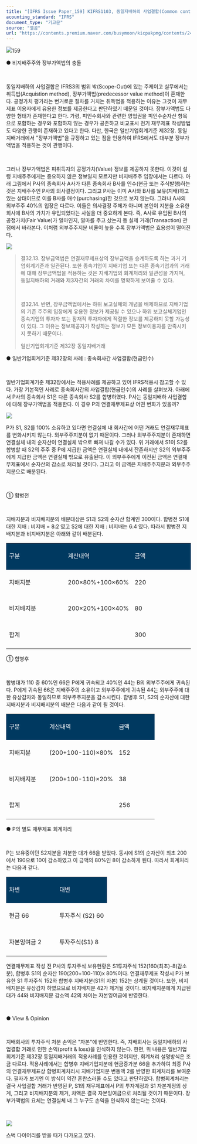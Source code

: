 ```yaml
---
title: "[IFRS Issue Paper_159] KIFRS1103, 동일지배하의 사업결합(Common control Business Combination)-일반기업회계기준"
acounting_standard: "IFRS"
document_type: "기고문"
source: "엘곰"
url: "https://contents.premium.naver.com/busymoon/kicpakpmg/contents/240711163443014pk"
---
```

![](https://n2.news.naver.com/l.gif?type=content)159

● 비지배주주와 장부가액법의 충돌

​

동일지배하의 사업결합은 IFRS3의 범위 밖(Scope-Out)에 있는 주제이고 실무에서는 취득법(Acquistion method), 장부가액법(predecessor value method)이 혼재한다. 공정가치 평가라는 번거로운 절차를 거치는 취득법을 적용하는 이유는 그것이 재무제표 이용자에게 유용한 정보를 제공한다고 판단하였기 때문일 것이다. 장부가액법도 다양한 형태가 존재한다고 한다. 가령, 피인수회사와 관련한 영업권을 피인수순자산 항목으로 포함하는 경우와 포함하지 않는 경우가 공존하고 비교표시 전기 재무제표 작성방법도 다양한 관행이 존재하고 있다고 한다. 다만, 한국은 일반기업회계기준 제32장. 동일지배거래에서 "장부가액법"을 규정하고 있는 점을 인용하여 IFRS에서도 대부분 장부가액법을 적용하는 것이 관행이다.

​

그러나 장부가액법은 피취득자의 공정가치(Value) 정보를 제공하지 못한다. 이것이 설령 지배주주에게는 중요하지 않은 정보일지 모르지만 비지배주주 입장에서는 다르다. 아래 그림에서 P사의 종속회사 A사가 다른 종속회사 B사를 인수(현금 또는 주식발행)하는 것은 지배주주인 P사의 의사결정이다. 그리고 P사는 이미 A사와 B사를 보유(지배)하고 있는 상태이므로 이를 B사를 매수(purchasing)한 것으로 보지 않는다. 그러나 A사의 외부주주 40%의 입장은 다르다. 이들은 의사결정 주체가 아니며 본인이 지분을 소유한 회사에 B사의 가치가 유입되었다는 사실을 더 중요하게 본다. 즉, A사로 유입된 B사의 공정가치(Fair Value)가 얼마인지, 얼마를 주고 샀는지 등 실제 거래(Transaction) 관점에서 바라본다. 이처럼 외부주주지분 비율이 높을 수록 장부가액법은 효용성이 떨어진다.

![](https://dthumb-phinf.pstatic.net/dthumb?src=%22https://postfiles.pstatic.net/MjAyMzExMDdfMjU4/MDAxNjk5MzIxOTA5NDU1.irQXUJprQGOsqTt2297lmxqeYagtHgVKsvkdxmKXSlog.bBCvseYJtOHTnU9cyJB1NyCx_-XsTDMI50pJ0g-qiS4g.PNG.busymoon/image.png?type=w773%22&service=scs&type=w800)

> 결32.13. 장부금액법은 연결재무제표상의 장부금액을 승계하도록 하는 과거 기업회계기준과 일관된다. 또한 종속기업이 지배기업 또는 다른 종속기업과의 거래에 대해 장부금액법을 적용하는 것은 지배기업의 회계처리와 일관성을 가지며, 동일지배하의 거래와 제3자간의 거래의 차이를 명확하게 보여줄 수 있다.
> 
> ​
> 
> 결32.14. 반면, 장부금액법에서는 하위 보고실체의 개념을 배제하므로 지배기업의 기존 주주의 입장에게 유용한 정보가 제공될 수 있으나 하위 보고실체기업인 종속기업의 투자자 또는 잠재적 투자자에게 적절한 정보를 제공하지 못할 가능성이 있다. 그 이유는 정보제공자가 작성하는 정보가 모든 정보이용자를 만족시키지 못하기 때문이다.
> 
> 일반기업회계기준 제32장 동일지배거래

● 일반기업회계기준 제32장의 사례 : 종속회사간 사업결합(현금인수)

​

일반기업회계기준 제32장에서는 적용사례를 제공하고 있어 IFRS적용시 참고할 수 있다. 가장 기본적인 사례로 종속회사간의 사업결합(현금인수)의 사례를 살펴보자. 아래에서 P사의 종속회사 S1은 다른 종속회사 S2를 합병하였다. P사는 동일지배하 사업결합에 대해 장부가액법을 적용한다. 이 경우 P의 연결재무제표상 어떤 변화가 있을까?

![](https://dthumb-phinf.pstatic.net/dthumb?src=%22https://postfiles.pstatic.net/MjAyMzExMDdfMTc4/MDAxNjk5MzMzNzMxNTI4.iXVx4VBEbY6rnzKIFPwFh4t07ZIFVw5uWfVna-rdtVEg.G_p6lenX-ZbzFzSe9HctB1ynaq_HUDpgzGhdHY12AyQg.PNG.busymoon/image.png?type=w773%22&service=scs&type=w800)

P가 S1, S2를 100% 소유하고 있다면 연결실체 내 회사간에 어떤 거래도 연결재무제표를 변화시키지 않는다. 외부주주지분이 없기 때문이다. 그러나 외부주주지분이 존재하면 연결실체 내의 순자산이 연결실체 밖으로 빠져 나갈 수가 있다. 위 거래에서 S1이 S2를 합병할 때 S2의 주주 중 P에 지급한 금액은 연결실체 내에서 잔존하지만 S2의 외부주주에게 지급한 금액은 연결실체 밖으로 유출된다. 이 외부주주에게 이전된 금액은 연결재무제표에서 순자산의 감소로 처리될 것이다. 그리고 이 금액은 지배주주지분과 외부주주지분으로 배분된다.

​

① 합병전

​

지배지분과 비지배지분의 배분대상은 S1과 S2의 순자산 합계인 300이다. 합병전 S1에 대한 지배 : 비지배 = 8:2 였고 S2에 대한 지배 : 비지배는 6:4 였다. 따라서 합병전 지배지분과 비지배지분은 아래와 같이 배분된다.

<table style=""><tbody><tr><td colspan="1" rowspan="1" style="width: 33.33%; height: 43.0px;  background-color: #003960;"><div><p style="line-height:2.1;"><span style="color:#ffffff;">구분</span></p></div></td><td colspan="1" rowspan="1" style="width: 33.33%; height: 43.0px;  background-color: #003960;"><div><p style="line-height:2.1;"><span style="color:#ffffff;">계산내역</span></p></div></td><td colspan="1" rowspan="1" style="width: 33.34%; height: 43.0px;  background-color: #003960;"><div><p style="line-height:2.1;"><span style="color:#ffffff;">금액</span></p></div></td></tr><tr><td colspan="1" rowspan="1" style="width: 33.33%; height: 43.0px;  "><div><p style="line-height:2.1;"><span style="">지배지분</span></p></div></td><td colspan="1" rowspan="1" style="width: 33.33%; height: 43.0px;  "><div><p style="line-height:2.1;"><span style="">200×80%+100×60%</span></p></div></td><td colspan="1" rowspan="1" style="width: 33.34%; height: 43.0px;  "><div><p style="line-height:2.1;"><span style="">220</span></p></div></td></tr><tr><td colspan="1" rowspan="1" style="width: 33.33%; height: 21.5px;  "><div><p style="line-height:2.1;"><span style="">비지배지분</span></p></div></td><td colspan="1" rowspan="1" style="width: 33.33%; height: 21.5px;  "><div><p style="line-height:2.1;"><span style="">200×20%+100×40%</span></p></div></td><td colspan="1" rowspan="1" style="width: 33.34%; height: 21.5px;  "><div><p style="line-height:2.1;"><span style="">80</span></p></div></td></tr><tr><td colspan="2" rowspan="1" style="width: 66.66%; height: 21.5px;  "><div><p style="line-height:2.1;"><span style="">합계</span></p></div></td><td colspan="1" rowspan="1" style="width: 33.34%; height: 21.5px;  "><div><p style="line-height:2.1;"><span style="">300</span></p></div></td></tr></tbody></table>

① 합병후

​

합병대가 110 중 60%인 66은 P에게 귀속되고 40%인 44는 B의 외부주주에게 귀속된다. P에게 귀속된 66은 지배주주의 소유이고 외부주주에게 귀속된 44는 외부주주에 대한 유상감자와 동일하므로 외부주주지분을 감소시킨다. 합병후 S1, S2의 순자산에 대한 지배지분과 비지배지분의 배분은 다음과 같이 될 것이다.

<table style=""><tbody><tr><td colspan="1" rowspan="1" style="width: 27.13%; height: 43.0px;  background-color: #003960;"><div><p style="line-height:2.1;"><span style="color:#ffffff;">구분</span></p></div></td><td colspan="1" rowspan="1" style="width: 46.76%; height: 43.0px;  background-color: #003960;"><div><p style="line-height:2.1;"><span style="color:#ffffff;">계산내역</span></p></div></td><td colspan="1" rowspan="1" style="width: 26.12%; height: 43.0px;  background-color: #003960;"><div><p style="line-height:2.1;"><span style="color:#ffffff;">금액</span></p></div></td></tr><tr><td colspan="1" rowspan="1" style="width: 27.13%; height: 43.0px;  "><div><p style="line-height:2.1;"><span style="">지배지분</span></p></div></td><td colspan="1" rowspan="1" style="width: 46.76%; height: 43.0px;  "><div><p style="line-height:2.1;"><span style="">(200+100-110)×80%</span></p></div></td><td colspan="1" rowspan="1" style="width: 26.12%; height: 43.0px;  "><div><p style="line-height:2.1;"><span style="">152</span></p></div></td></tr><tr><td colspan="1" rowspan="1" style="width: 27.13%; height: 21.5px;  "><div><p style="line-height:2.1;"><span style="">비지배지분</span></p></div></td><td colspan="1" rowspan="1" style="width: 46.76%; height: 21.5px;  "><div><p style="line-height:2.1;"><span style="">(200+100-110)×20%</span></p></div></td><td colspan="1" rowspan="1" style="width: 26.12%; height: 21.5px;  "><div><p style="line-height:2.1;"><span style="">38</span></p></div></td></tr><tr><td colspan="2" rowspan="1" style="width: 73.87%; height: 21.5px;  "><div><p style="line-height:2.1;"><span style="">합계</span></p></div></td><td colspan="1" rowspan="1" style="width: 26.12%; height: 21.5px;  "><div><p style="line-height:2.1;"><span style="">256</span></p></div></td></tr></tbody></table>

● P의 별도 재무제표 회계처리

​

P는 보유중이던 S2지분을 처분한 대가 66을 받았다. 동시에 S1의 순자산이 최초 200에서 190으로 10이 감소하였고 이 금액의 80%인 8이 감소하게 된다. 따라서 회계처리는 다음과 같다.

<table style=""><tbody><tr><td colspan="1" rowspan="1" style="width: 50.0%; height: 43.0px;  background-color: #003960;"><div><p style="line-height:2.1;"><span style="color:#ffffff;">차변</span></p></div></td><td colspan="1" rowspan="1" style="width: 50.0%; height: 43.0px;  background-color: #003960;"><div><p style="line-height:2.1;"><span style="color:#ffffff;">대변</span></p></div></td></tr><tr><td colspan="1" rowspan="1" style="width: 50.0%; height: 43.0px;  "><div><p style="line-height:2.1;"><span style="">현금 66</span></p></div></td><td colspan="1" rowspan="1" style="width: 50.0%; height: 43.0px;  "><div><p style="line-height:2.1;"><span style="">투자주식 (S2) 60</span></p></div></td></tr><tr><td colspan="1" rowspan="1" style="width: 50.0%; height: 43.0px;  "><div><p style="line-height:2.1;"><span style="">자본잉여금 2</span></p></div></td><td colspan="1" rowspan="1" style="width: 50.0%; height: 43.0px;  "><div><p style="line-height:2.1;"><span style="">투자주식(S1) 8</span></p></div></td></tr></tbody></table>

연결재무제표 작성 전 P사의 투자주식 보유현황은 S1투자주식 152(160(최초)-8(감소분), 합병후 S1의 순자산 190(200+100-110)x 80%이다. 연결재무제표 작성시 P가 보유한 S1 투자주식 152와 합병후 지배지분(S1의 자본) 152는 상계될 것이다. 또한, 비지배지분은 유상감자 하였으므로 비지배지분 42가 제거될 것이다. 비지배지분에게 지급된 대가 44와 비지배지분 감소액 42의 차이는 자본잉여금에 반영한다.

​

● View & Opinion

​

지배회사의 투자주식 처분 손익은 "자본"에 반영한다. 즉, 지배회사는 동일지배하의 사업결합 거래로 인한 손익(profit & loss)을 인식하지 않는다. 한편, 위 내용은 일반기업회계기준 제32장 동일지배거래의 적용사례를 인용한 것이지만, 회계처리 설명방식은 조금 다르다. 적용사례에서는 합병후 지배기업지분에 현금증가분 66을 추가하여 최종 P사의 연결재무제표상 합병회계처리시 지배기업지분 변동액 2를 반영한 회계처리를 보여준다. 필자가 보기엔 이 방식이 약간 혼란스러울 수도 있다고 판단하였다. 합병회계처리는 결국 사업결합 거래가 반영된 P, S1의 재무제표에서 P의 투자계정과 S1 자본계정의 상계, 그리고 비지배지분의 제거, 차액은 결국 자본잉여금으로 처리될 것이기 때문이다. 장부가액법의 요체는 연결실체 내 그 누구도 손익을 인식하지 않는다는 것이다.

​

![](https://dthumb-phinf.pstatic.net/dthumb?src=%22https://postfiles.pstatic.net/MjAyMzExMDdfNCAg/MDAxNjk5MzQ1NjI3NzMz.nukjgAsiP92kg33NR2vh_t5-2v3zG8xxHD4WQ_H01LAg.Xda0Se_xppHaA0Pk2xyxi4CWlf2fkTSX7hxY1fPPEOwg.JPEG.busymoon/396245020_280264094984236_2248327103014898675_n.jpg?type=w773%22&service=scs&type=w800)

스벅 다이어리를 받을 때가 다가오고 있다.

​

​